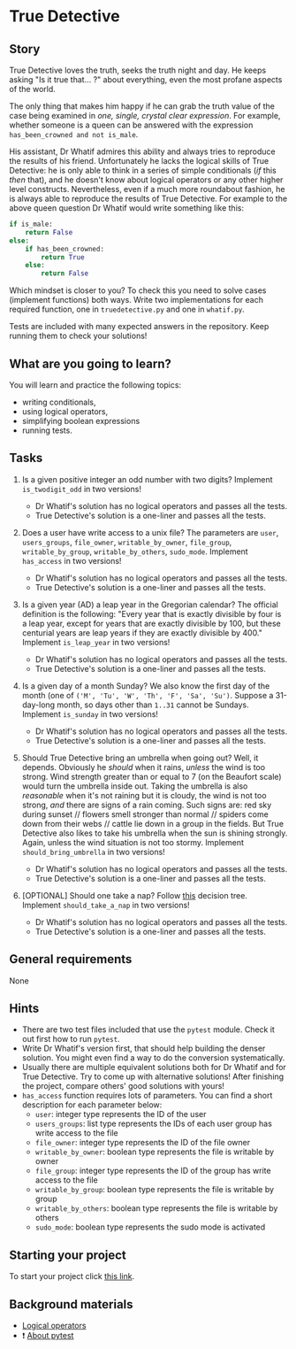 # True Detective

## Story

True Detective loves the truth, seeks the truth night and day.
He keeps asking "Is it true that... ?" about everything,
even the most profane aspects of the world.

The only thing that makes him happy if he can
grab the truth value of the case being examined
in _one, single, crystal clear expression_.
For example, whether someone is a queen can be
answered with the expression `has_been_crowned and not is_male`.

His assistant, Dr Whatif admires this ability
and always tries to reproduce the results of
his friend. Unfortunately he lacks the logical
skills of True Detective: he is only able to think
in a series of simple conditionals (_if_ this _then_ that),
and he doesn't know about logical operators or any
other higher level constructs. Nevertheless,
even if a much more roundabout fashion,
he is always able to reproduce the results
of True Detective.
For example to the above queen question Dr Whatif
would write something like this:

```python
if is_male:
    return False
else:
    if has_been_crowned:
        return True
    else:
        return False
```

Which mindset is closer to you?
To check this you need to solve cases (implement functions)
both ways. Write two implementations
for each required function, one in `truedetective.py`
and one in `whatif.py`.

Tests are included with many expected answers in
the repository. Keep running them to check your solutions!

## What are you going to learn?

You will learn and practice the following topics:

- writing conditionals,
- using logical operators,
- simplifying boolean expressions
- running tests.

## Tasks

1. Is a given positive integer an odd number with two digits? Implement `is_twodigit_odd` in two versions!
    - Dr Whatif's solution has no logical operators and passes all the tests.
    - True Detective's solution is a one-liner and passes all the tests.

2. Does a user have write access to a unix file? The parameters are `user`, `users_groups`, `file_owner`, `writable_by_owner`, `file_group`, `writable_by_group`, `writable_by_others`, `sudo_mode`.
Implement `has_access` in two versions!
    - Dr Whatif's solution has no logical operators and passes all the tests.
    - True Detective's solution is a one-liner and passes all the tests.

3. Is a given year (AD) a leap year in the Gregorian calendar? The official definition is the following: "Every year that is exactly divisible by four is a leap year, except for years that are exactly divisible by 100, but these centurial years are leap years if they are exactly divisible by 400."
Implement `is_leap_year` in two versions!
    - Dr Whatif's solution has no logical operators and passes all the tests.
    - True Detective's solution is a one-liner and passes all the tests.

4. Is a given day of a month Sunday? We also know the first day of the month (one of `('M', 'Tu', 'W', 'Th', 'F', 'Sa', 'Su')`. Suppose a 31-day-long month, so days other than `1..31` cannot be Sundays.
Implement `is_sunday` in two versions!
    - Dr Whatif's solution has no logical operators and passes all the tests.
    - True Detective's solution is a one-liner and passes all the tests.

5. Should True Detective bring an umbrella when going out? Well, it depends. Obviously he _should_ when it rains, _unless_ the wind is too strong. Wind strength greater than or equal to 7 (on the Beaufort scale) would turn the umbrella inside out.
Taking the umbrella is also _reasonable_ when it's not raining but it is cloudy, the wind is not too strong, _and_ there are signs of a rain coming. Such signs are: red sky during sunset // flowers smell stronger than normal // spiders come down from their webs // cattle lie down in a group in the fields.
But True Detective also likes to take his umbrella when the sun is shining strongly. Again, unless the wind situation is not too stormy.
Implement `should_bring_umbrella` in two versions!
    - Dr Whatif's solution has no logical operators and passes all the tests.
    - True Detective's solution is a one-liner and passes all the tests.

6. [OPTIONAL] Should one take a nap? Follow [this](https://venngage-wordpress.s3.amazonaws.com/uploads/2019/08/what-is-a-decision-tree-7.png) decision tree.
Implement `should_take_a_nap` in two versions!
    - Dr Whatif's solution has no logical operators and passes all the tests.
    - True Detective's solution is a one-liner and passes all the tests.

## General requirements

None

## Hints

- There are two test files included that use the `pytest` module.
  Check it out first how to run `pytest`.
- Write Dr Whatif's version first, that should help building
  the denser solution. You might even find a way to do
  the conversion systematically.
- Usually there are multiple equivalent solutions both
  for Dr Whatif and for True Detective. Try to come up with
  alternative solutions! After finishing the project,
  compare others' good solutions with yours!
- `has_access` function requires lots of parameters. You can find a short description for each parameter below:
  * `user`: integer type represents the ID of the user
  * `users_groups`: list type represents the IDs of each user group has write access to the file 
  * `file_owner`: integer type represents the ID of the file owner
  * `writable_by_owner`: boolean type represents the file is writable by owner
  * `file_group`: integer type represents the ID of the group has write access to the file
  * `writable_by_group`: boolean type represents the file is writable by group
  * `writable_by_others`: boolean type represents the file is writable by others
  * `sudo_mode`: boolean type represents the sudo mode is activated

## Starting your project

To start your project click [this link](https://journey.code.cool/v2/project/solo/blueprint/true-detective/python).

## Background materials

- [Logical operators](https://learn.code.cool/full-stack/#/../pages/notebooks/logical-operators.html)
- :exclamation: [About pytest](https://docs.pytest.org/en/latest/)
